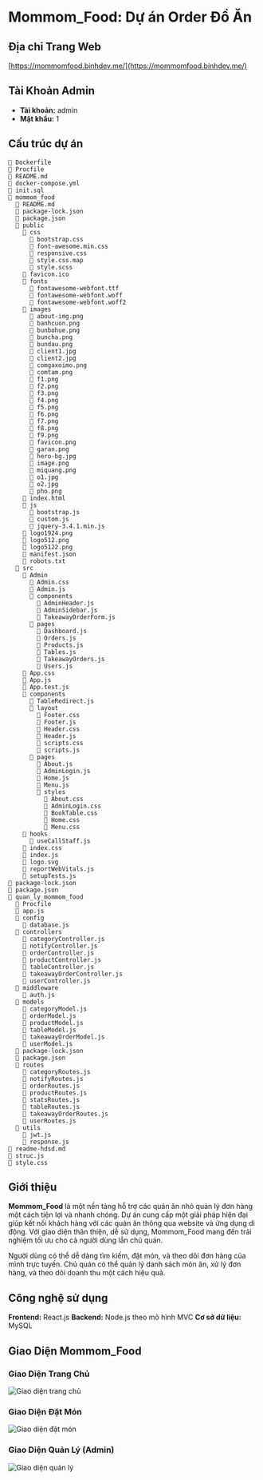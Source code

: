 # Mommom_Food: Dự án Order Đồ Ăn

## Địa chỉ Trang Web
[https://mommomfood.binhdev.me/](https://mommomfood.binhdev.me/)

## Tài Khoản Admin
- **Tài khoản:** admin  
- **Mật khẩu:** 1
## Cấu trúc dự án
```
📄 Dockerfile
📄 Procfile
📄 README.md
📄 docker-compose.yml
📄 init.sql
📁 mommom_food
  📄 README.md
  📄 package-lock.json
  📄 package.json
  📁 public
    📁 css
      📄 bootstrap.css
      📄 font-awesome.min.css
      📄 responsive.css
      📄 style.css.map
      📄 style.scss
    📄 favicon.ico
    📁 fonts
      📄 fontawesome-webfont.ttf
      📄 fontawesome-webfont.woff
      📄 fontawesome-webfont.woff2
    📁 images
      📄 about-img.png
      📄 banhcuon.png
      📄 bunbohue.png
      📄 buncha.png
      📄 bundau.png
      📄 client1.jpg
      📄 client2.jpg
      📄 comgaxoimo.png
      📄 comtam.png
      📄 f1.png
      📄 f2.png
      📄 f3.png
      📄 f4.png
      📄 f5.png
      📄 f6.png
      📄 f7.png
      📄 f8.png
      📄 f9.png
      📄 favicon.png
      📄 garan.png
      📄 hero-bg.jpg
      📄 image.png
      📄 miquang.png
      📄 o1.jpg
      📄 o2.jpg
      📄 pho.png
    📄 index.html
    📁 js
      📄 bootstrap.js
      📄 custom.js
      📄 jquery-3.4.1.min.js
    📄 logo1924.png
    📄 logo512.png
    📄 logo5122.png
    📄 manifest.json
    📄 robots.txt
  📁 src
    📁 Admin
      📄 Admin.css
      📄 Admin.js
      📁 components
        📄 AdminHeader.js
        📄 AdminSidebar.js
        📄 TakeawayOrderForm.js
      📁 pages
        📄 Dashboard.js
        📄 Orders.js
        📄 Products.js
        📄 Tables.js
        📄 TakeawayOrders.js
        📄 Users.js
    📄 App.css
    📄 App.js
    📄 App.test.js
    📁 components
      📄 TableRedirect.js
      📁 layout
        📄 Footer.css
        📄 Footer.js
        📄 Header.css
        📄 Header.js
        📄 scripts.css
        📄 scripts.js
      📁 pages
        📄 About.js
        📄 AdminLogin.js
        📄 Home.js
        📄 Menu.js
        📁 styles
          📄 About.css
          📄 AdminLogin.css
          📄 BookTable.css
          📄 Home.css
          📄 Menu.css
    📁 hooks
      📄 useCallStaff.js
    📄 index.css
    📄 index.js
    📄 logo.svg
    📄 reportWebVitals.js
    📄 setupTests.js
📄 package-lock.json
📄 package.json
📁 quan_ly_mommom_food
  📄 Procfile
  📄 app.js
  📁 config
    📄 database.js
  📁 controllers
    📄 categoryController.js
    📄 notifyController.js
    📄 orderController.js
    📄 productController.js
    📄 tableController.js
    📄 takeawayOrderController.js
    📄 userController.js
  📁 middleware
    📄 auth.js
  📁 models
    📄 categoryModel.js
    📄 orderModel.js
    📄 productModel.js
    📄 tableModel.js
    📄 takeawayOrderModel.js
    📄 userModel.js
  📄 package-lock.json
  📄 package.json
  📁 routes
    📄 categoryRoutes.js
    📄 notifyRoutes.js
    📄 orderRoutes.js
    📄 productRoutes.js
    📄 statsRoutes.js
    📄 tableRoutes.js
    📄 takeawayOrderRoutes.js
    📄 userRoutes.js
  📁 utils
    📄 jwt.js
    📄 response.js
📄 readme-hdsd.md
📄 struc.js
📄 style.css 
```
## Giới thiệu
**Mommom_Food** là một nền tảng hỗ trợ các quán ăn nhỏ quản lý đơn hàng một cách tiện lợi và nhanh chóng. Dự án cung cấp một giải pháp hiện đại giúp kết nối khách hàng với các quán ăn thông qua website và ứng dụng di động. Với giao diện thân thiện, dễ sử dụng, Mommom_Food mang đến trải nghiệm tối ưu cho cả người dùng lẫn chủ quán.

Người dùng có thể dễ dàng tìm kiếm, đặt món, và theo dõi đơn hàng của mình trực tuyến. Chủ quán có thể quản lý danh sách món ăn, xử lý đơn hàng, và theo dõi doanh thu một cách hiệu quả.
## Công nghệ sử dụng
**Frontend:** React.js
**Backend:** Node.js theo mô hình MVC
**Cơ sở dữ liệu:** MySQL
## Giao Diện Mommom_Food

### Giao Diện Trang Chủ  
![Giao diện trang chủ](mommom_food/public/images/Tranchu.png)

### Giao Diện Đặt Món  
![Giao diện đặt món](mommom_food/public/images/Menu.png)

### Giao Diện Quản Lý (Admin)  
![Giao diện quản lý](mommom_food/public/images/admin.png)